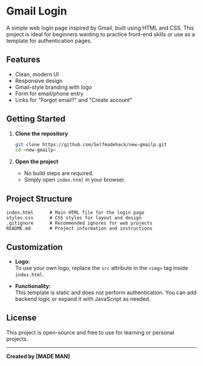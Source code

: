 # Gmail Login

A simple web login page inspired by Gmail, built using HTML and CSS. This project is ideal for beginners wanting to practice front-end skills or use as a template for authentication pages.

## Features

- Clean, modern UI
- Responsive design
- Gmail-style branding with logo
- Form for email/phone entry
- Links for "Forgot email?" and "Create account"

## Getting Started

1. **Clone the repository**
   ```sh
   git clone https://github.com/Selfmadehack/new-gmailp.git
   cd <new-gmailp>
   ```

2. **Open the project**
   - No build steps are required.
   - Simply open `index.html` in your browser.

## Project Structure

```
index.html      # Main HTML file for the login page
styles.css      # CSS styles for layout and design
.gitignore      # Recommended ignores for web projects
README.md       # Project information and instructions
```

## Customization

- **Logo:**  
  To use your own logo, replace the `src` attribute in the `<img>` tag inside `index.html`.

- **Functionality:**  
  This template is static and does not perform authentication. You can add backend logic or expand it with JavaScript as needed.

## License

This project is open-source and free to use for learning or personal projects.

---
**Created by [MADE MAN]**